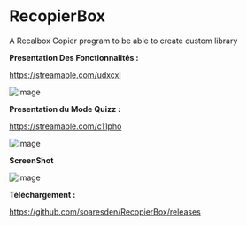 # RecopierBox
A Recalbox Copier program to be able to create custom library

**Presentation Des Fonctionnalités :**

https://streamable.com/udxcxl

![image](https://user-images.githubusercontent.com/54243866/99268623-b3c70e00-2825-11eb-95ee-389d7bde9db8.png)


**Presentation du Mode Quizz :**


https://streamable.com/c11pho

![image](https://user-images.githubusercontent.com/54243866/99838075-daa87b80-2b68-11eb-8be7-03edba060ef5.png)

**ScreenShot**

![image](https://user-images.githubusercontent.com/54243866/99838834-05470400-2b6a-11eb-8a4e-d967a7e8b909.png)

**Téléchargement :**

https://github.com/soaresden/RecopierBox/releases

